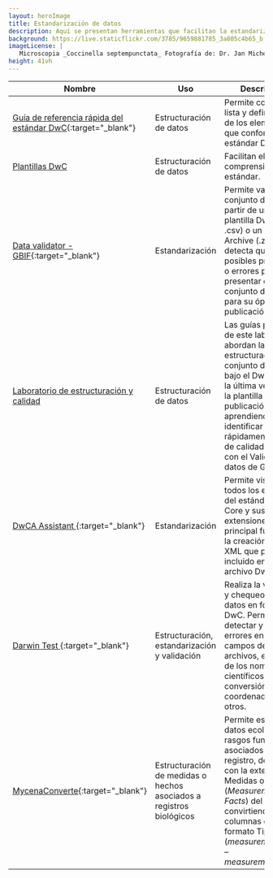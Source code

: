 ```yaml
---
layout: heroImage
title: Estandarización de datos
description: Aquí se presentan herramientas que facilitan la estandarización y validación de los datos al estándar Darwin Core (DwC).
background: https://live.staticflickr.com/3785/9659881785_3a805c4b65_b.jpg
imageLicense: |
   Microscopia _Coccinella septempunctata_ Fotografía de: Dr. Jan Michels vía [Flickr](https://flic.kr/p/fHBqiX) 
height: 41vh
---
```


| Nombre        | Uso          | Descripción  |
| ------------- |-------------| -----|
| [Guía de referencia rápida del estándar DwC](http://repository.humboldt.org.co/handle/20.500.11761/35349){:target="_blank"}   | Estructuración de datos    |    Permite conocer la lista y definiciones de los elementos que conforman el estándar DwC. |
| [Plantillas DwC](/recursos/plantillas-dwc)  | Estructuración de datos | Facilitan el uso y comprensión del estándar. |
| [Data validator - GBIF](https://www.gbif.org/tools/data-validator){:target="_blank"}      | Estandarización    |   Permite validar un conjunto de datos a partir de una plantilla DwC (en .csv) o un DwC Archive  (.zip) y detecta qué posibles problemas o errores puede presentar el conjunto de datos para su óptima publicación. |
| [Laboratorio de estructuración y calidad](/formacion/laboratorios/LabEstructuracionCalidad)   | Estructuración de datos    |    Las guías prácticas de este laboratorio abordan la estructuración de un conjunto de datos bajo el DwC usando la última versión de la plantilla de publicación y aprendiendo a identificar rápidamente errores de calidad críticos con el Validador de datos de GBIF. |
| [DwCA Assistant ](http://tools.gbif.org/dwca-assistant/?lang=en){:target="_blank"}      | Estandarización    |   Permite visualizar todos los elementos del estándar Darwin Core y sus extensiones, su principal función es la creación de un XML que puede ser incluido en un archivo DwC. |
| [Darwin Test ](https://www.gbif.es/software/darwin-test/){:target="_blank"}      | Estructuración, estandarización y validación    |   Realiza la validación y chequeo de los datos en formato DwC. Permite detectar y corregir errores en los campos de los archivos, el chequeo de los nombres científicos, la conversión de coordenadas, entre otros. |
| [MycenaConverte](https://ferramentas.sibbr.gov.br/mycena/){:target="_blank"} | Estructuración de medidas o hechos asociados a registros biológicos | Permite estandarizar datos ecológicos o rasgos funcionales asociados a cada registro, de acuerdo con la extensión Medidas o Hechos (*Measurement or Facts*) del DwC, convirtiendo filas en columnas en el formato Tipo – Valor (*measurementType – measurementValue*). |



